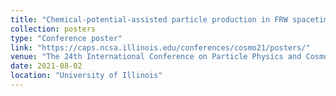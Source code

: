 ```yaml
---
title: "Chemical-potential-assisted particle production in FRW spacetimes"
collection: posters
type: "Conference poster"
link: "https://caps.ncsa.illinois.edu/conferences/cosmo21/posters/"
venue: "The 24th International Conference on Particle Physics and Cosmology (COSMO’21)"
date: 2021-08-02
location: "University of Illinois"
---
```


